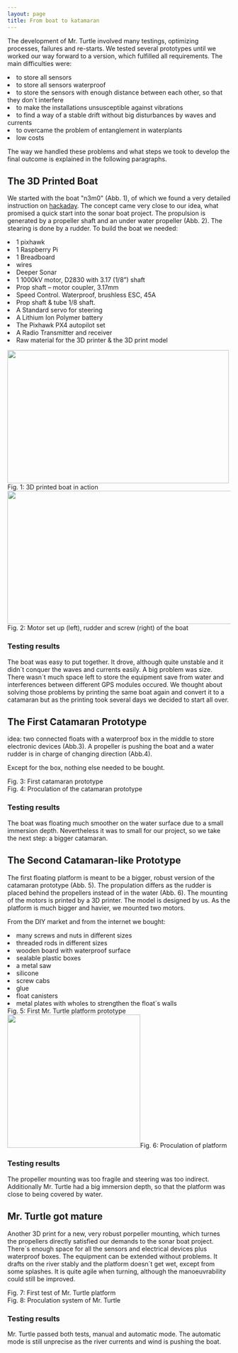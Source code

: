 ```yaml
---
layout: page
title: From boat to katamaran
---
```


<p>The development of Mr. Turtle involved many testings, optimizing processes, failures and re-starts. We tested several prototypes until we worked our way forward to a version, which fulfilled all requirements. The main difficulties were:</p>

<p><li>to store all sensors</li>
<li>to store all sensors waterproof</li>
<li>to store the sensors with enough distance between each other, so that they don´t interfere</li>
<li>to make the installations unsusceptible against vibrations</li>
<li>to find a way of a stable drift without big disturbances by waves and currents</li>
<li>to overcame the problem of entanglement in waterplants</li>
<li>low costs</li></p>

<p>The way we handled these problems and what steps we took to develop the final outcome is explained in the following paragraphs.</p>


<h2>The 3D Printed Boat</h2>

<p>We started with the boat "n3m0" (Abb. 1), of which we found a very detailed instruction on <a href="https://hackaday.io/project/25508-n3m0-the-autonomous-boat">hackaday</a>. The concept came very close to our idea, what promised a quick start into the sonar boat project. The propulsion is generated by a propeller shaft and an under water propeller (Abb. 2). The stearing is done by a rudder.
To build the boat we needed:</p>

<li>1 pixhawk</li>
<li>1 Raspberry Pi</li>
<li>1 Breadboard</li>
<li>wires</li>
<li>Deeper Sonar</li>
<li>1 1000kV motor, D2830 with 3.17 (1/8”) shaft</li>
<li>Prop shaft – motor coupler, 3.17mm</li>
<li>Speed Control. Waterproof, brushless ESC, 45A</li>
<li>Prop shaft & tube 1/8 shaft.</li>
<li>A Standard servo for steering</li>
<li>A Lithium Ion Polymer battery</li>
<li>The Pixhawk PX4 autopilot set</li>
<li>A Radio Transmitter and receiver</li>
<li>Raw material for the 3D printer & the 3D print model</li>

<p>
<div class="box alt">
    <div class="row 50% uniform">
        <div class="4u"><span class="image fit"><img style="width: 500px; height: 300px;" src="assets/images/boat3D.jpg" alt="" />Fig. 1: 3D printed boat in action</span></div>
        <div class="4u"><span class="image fit"><img style="width: 700px; height: 300px;" src="assets/images/Drive1Nemo.png" alt="" />Fig. 2: Motor set up (left), rudder and screw (right) of the boat</span></div>
    </div>
</div>
</p>

<h3>Testing results</h3>    

<p>The boat was easy to put together. It drove, although quite unstable and it didn´t conquer the waves and currents easily. A big problem was size. There wasn´t much space left to store the equipment save from water and interferences between different GPS modules occured. 
We thought about solving those problems by printing the same boat again and convert it to a catamaran but as the printing took several days we decided to start all over.</p>


<h2>The First Catamaran Prototype</h2>

<p> idea: two connected floats with a waterproof box in the middle to store electronic devices (Abb.3). A propeller is pushing the boat and a water rudder is in charge of changing direction (Abb.4).</p> <p> Except for the box, nothing else needed to be bought.</p>

<div class="box alt">
    <div class="row 50% uniform">
        <div class="4u"><span class="image fit"><img src="assets/images/Simon_katamaran.jpg" alt="" />Fig. 3: First catamaran prototype</span></div>
        <div class="4u"><span class="image fit"><img src="assets/images/DriveS.jpg" alt="" />Fig. 4: Proculation of the catamaran prototype</span></div>
    </div>
</div>

<h3>Testing results</h3>
<p> The boat was floating much smoother on the water surface due to a small immersion depth. Nevertheless it was to small for our project, so we take the next step: a bigger catamaran.</p>

<h2>The Second Catamaran-like Prototype</h2>

<p>The first floating platform is meant to be a bigger, robust version of the catamaran prototype (Abb. 5). The propulation differs as the rudder is placed behind the propellers instead of in the water (Abb. 6). The mounting of the motors is printed by a 3D printer. The model is designed by us. As the platform is much bigger and havier, we mounted two motors.</p> 
<p>From the DIY market and from the internet we bought:</p>

<li>many screws and nuts in different sizes</li>
<li>threaded rods in different sizes</li>
<li>wooden board with waterproof surface</li>
<li>sealable plastic boxes</li>
<li>a metal saw</li>
<li>silicone</li>
<li>screw cabs</li>
<li>glue</li>
<li>float canisters</li>
<li>metal plates with wholes to strengthen the float´s walls</li>

<div class="box alt">
				<div class="row 50% uniform">
					<div class="4u"><span class="image fit"><img src="assets/images/turtle1.jpg" alt="" />Fig. 5: First Mr. Turtle platform prototype</span></div>
					<div class="4u"><span class="image fit"><img style="width: 300px; height: 300px;" src="assets/images/Drive23.jpg" alt="" />Fig. 6: Proculation of platform</span></div>
                </div>
</div>

<h3>Testing results</h3>
<p>The propeller mounting was too fragile and steering was too indirect. Additionally Mr. Turtle had a big immersion depth, so that the platform was close to being covered by water. </p>
    
<h2>Mr. Turtle got mature</h2>

Another 3D print for a new, very robust porpeller mounting, which turnes the propellers directly satisfied our demands to the sonar boat project. There´s enough space for all the sensors and electrical devices plus waterproof boxes. The equipment can be extended without problems. It drafts on the river stably and the platform doesn´t get wet, except from some splashes. It is quite agile when turning, although the manoeuvrability could still be improved.

<div class="box alt">
				<div class="row 50% uniform">
					<div class="4u"><span class="image fit"><img src="assets/images/turtle2.jpg" alt="" />Fig. 7: First test of Mr. Turtle platform</span></div>
					<div class="4u"><span class="image fit"><img src="assets/images/RotorAerial2.JPG" alt="" />Fig. 8: Proculation system of Mr. Turtle</span></div>
                </div>
</div>

<h3>Testing results</h3>
<p>Mr. Turtle passed both tests, manual and automatic mode. The automatic mode is still unprecise as the river currents and wind is pushing the boat. </p>

